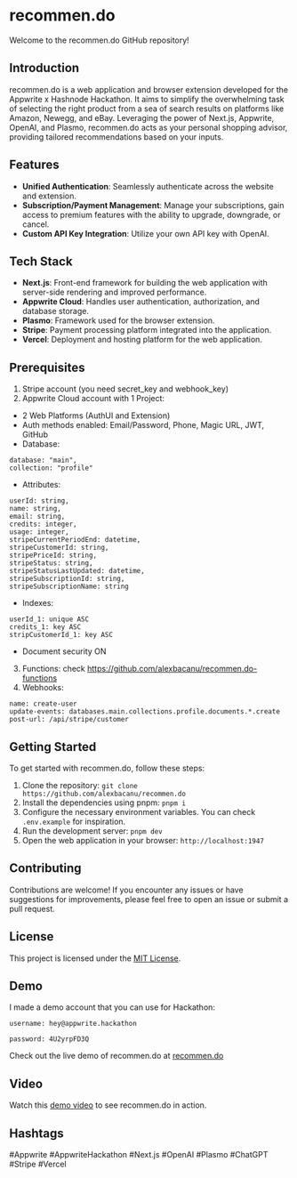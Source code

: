 # recommen.do

Welcome to the recommen.do GitHub repository!

## Introduction

recommen.do is a web application and browser extension developed for the Appwrite x Hashnode Hackathon. It aims to simplify the overwhelming task of selecting the right product from a sea of search results on platforms like Amazon, Newegg, and eBay. Leveraging the power of Next.js, Appwrite, OpenAI, and Plasmo, recommen.do acts as your personal shopping advisor, providing tailored recommendations based on your inputs.

## Features

- **Unified Authentication**: Seamlessly authenticate across the website and extension.
- **Subscription/Payment Management**: Manage your subscriptions, gain access to premium features with the ability to upgrade, downgrade, or cancel.
- **Custom API Key Integration**: Utilize your own API key with OpenAI.

## Tech Stack

- **Next.js**: Front-end framework for building the web application with server-side rendering and improved performance.
- **Appwrite Cloud**: Handles user authentication, authorization, and database storage.
- **Plasmo**: Framework used for the browser extension.
- **Stripe**: Payment processing platform integrated into the application.
- **Vercel**: Deployment and hosting platform for the web application.

## Prerequisites

1. Stripe account (you need secret_key and webhook_key)
2. Appwrite Cloud account with 1 Project:

- 2 Web Platforms (AuthUI and Extension)
- Auth methods enabled: Email/Password, Phone, Magic URL, JWT, GitHub
- Database:

```
database: "main",
collection: "profile"
```

- Attributes:

```
userId: string,
name: string,
email: string,
credits: integer,
usage: integer,
stripeCurrentPeriodEnd: datetime,
stripeCustomerId: string,
stripePriceId: string,
stripeStatus: string,
stripeStatusLastUpdated: datetime,
stripeSubscriptionId: string,
stripeSubscriptionName: string
```

- Indexes:

```
userId_1: unique ASC
credits_1: key ASC
stripCustomerId_1: key ASC
```

- Document security ON

3. Functions: check https://github.com/alexbacanu/recommen.do-functions
4. Webhooks:

```
name: create-user
update-events: databases.main.collections.profile.documents.*.create
post-url: /api/stripe/customer
```

## Getting Started

To get started with recommen.do, follow these steps:

1. Clone the repository: `git clone https://github.com/alexbacanu/recommen.do`
2. Install the dependencies using pnpm: `pnpm i`
3. Configure the necessary environment variables. You can check `.env.example` for inspiration.
4. Run the development server: `pnpm dev`
5. Open the web application in your browser: `http://localhost:1947`

## Contributing

Contributions are welcome! If you encounter any issues or have suggestions for improvements, please feel free to open an issue or submit a pull request.

## License

This project is licensed under the [MIT License](LICENSE).

## Demo

I made a demo account that you can use for Hackathon:

`username: hey@appwrite.hackathon`

`password: 4U2yrpFD3Q`

Check out the live demo of recommen.do at [recommen.do](recommendo.vercel.app/)

## Video

Watch this [demo video](https://www.youtube.com/watch?v=your-video-id) to see recommen.do in action.

## Hashtags

#Appwrite #AppwriteHackathon #Next.js #OpenAI #Plasmo #ChatGPT #Stripe #Vercel
